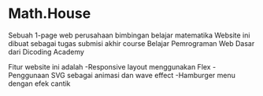 # Math.House
Sebuah 1-page web perusahaan bimbingan belajar matematika
Website ini dibuat sebagai tugas submisi akhir course Belajar Pemrograman Web Dasar dari Dicoding Academy

Fitur website ini adalah
-Responsive layout menggunakan Flex
-Penggunaan SVG sebagai animasi dan wave effect
-Hamburger menu dengan efek cantik
